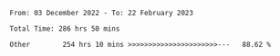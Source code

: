 <!--START_SECTION:waka-->

```text
From: 03 December 2022 - To: 22 February 2023

Total Time: 286 hrs 50 mins

Other        254 hrs 10 mins >>>>>>>>>>>>>>>>>>>>>>---   88.62 %
```

<!--END_SECTION:waka-->